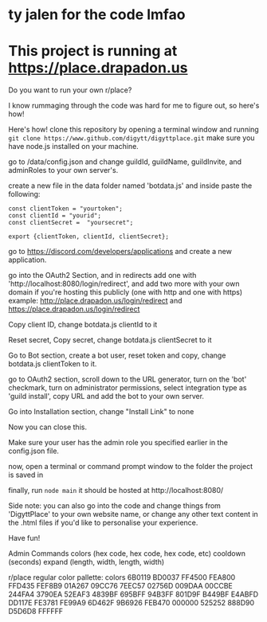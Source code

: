 # ty jalen for the code lmfao

# This project is running at https://place.drapadon.us

Do you want to run your own r/place?

I know rummaging through the code was hard for me to figure out, so here's how!

Here's how!
clone this repository by opening a terminal window and running `git clone https://www.github.com/digytt/digyttplace.git`
make sure you have node.js installed on your machine.

go to /data/config.json and change guildId, guildName, guildInvite, and adminRoles to your own server's.

create a new file in the data folder named 'botdata.js' and inside paste the following:
```
const clientToken = "yourtoken";
const clientId = "yourid";
const clientSecret =  "yoursecret";

export {clientToken, clientId, clientSecret};
```

go to https://discord.com/developers/applications and create a new application.

go into the OAuth2 Section, and in redirects add one with 'http://localhost:8080/login/redirect', and add two more with your own domain if you're hosting this publicly (one with http and one with https) example: http://place.drapadon.us/login/redirect and https://place.drapadon.us/login/redirect

Copy client ID, change botdata.js clientId to it

Reset secret, Copy secret, change botdata.js clientSecret to it

Go to Bot section, create a bot user, reset token and copy, change botdata.js clientToken to it.

go to OAuth2 section, scroll down to the URL generator, turn on the 'bot' checkmark, turn on administrator permissions, select integration type as 'guild install', copy URL and add the bot to your own server.

Go into Installation section, change "Install Link" to none

Now you can close this.

Make sure your user has the admin role you specified earlier in the config.json file.

now, open a terminal or command prompt window to the folder the project is saved in

finally, run `node main`
it should be hosted at http://localhost:8080/

Side note: you can also go into the code and change things from 'DigyttPlace' to your own website name, or change any other text content in the .html files if you'd like to personalise your experience.

Have fun!

Admin Commands
colors (hex code, hex code, hex code, etc)
cooldown (seconds)
expand (length, width, length, width)

r/place regular color pallette: colors 6B0119 BD0037 FF4500 FEA800 FFD435 FEF8B9 01A267 09CC76 7EEC57 02756D 009DAA 00CCBE 244FA4 3790EA 52EAF3 4839BF 695BFF 94B3FF 801D9F B449BF E4ABFD DD117E FE3781 FE99A9 6D462F 9B6926 FEB470 000000 525252 888D90 D5D6D8 FFFFFF
